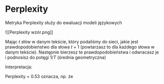 # Perplexity

Metryka Perplexity służy do ewaluacji modeli językowych

![[Perplexity wzór.png]]

Mając $t$ słów w danym tekście, który podaliśmy do sieci, jakie jest prawdopodobieństwo dla słowa $t+1$ (powtarzasz to dla każdego słowa w danym tekście). Następnie bierzesz te prawdopodobieństwa i odwracasz je i podnosisz do potęgi $1/T$ (średnia geometryczna)

Interpretacja:

Perplexity = 0.53 oznacza, np. że 